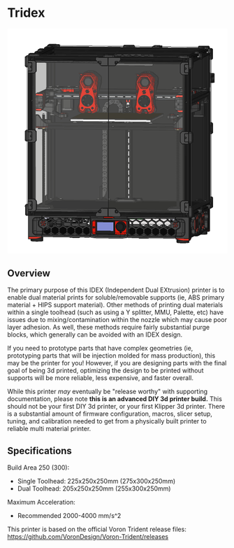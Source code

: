 # Tridex

<img width="880" alt="Tridex" src="Drawings_DXF/images/tridex_full_CAD.png">

## Overview

The primary purpose of this IDEX (Independent Dual EXtrusion) printer is to enable dual material prints for soluble/removable supports (ie, ABS primary material + HIPS support material). Other methods of printing dual materials within a single toolhead (such as using a Y splitter, MMU, Palette, etc) have issues due to mixing/contamination within the nozzle which may cause poor layer adhesion. As well, these methods require fairly substantial purge blocks, which generally can be avoided with an IDEX design. 

If you need to prototype parts that have complex geometries (ie, prototyping parts that will be injection molded for mass production), this may be the printer for you! However, if you are designing parts with the final goal of being 3d printed, optimizing the design to be printed without supports will be more reliable, less expensive, and faster overall.

While this printer *may* eventually be "release worthy" with supporting documentation, please note **this is an advanced DIY 3d printer build.** This should not be your first DIY 3d printer, or your first Klipper 3d printer. There is a substantial amount of firmware configuration, macros, slicer setup, tuning, and calibration needed to get from a physically built printer to reliable multi material printer. 

## Specifications

Build Area 250 (300): 

- Single Toolhead: 225x250x250mm (275x300x250mm)
- Dual Toolhead: 205x250x250mm (255x300x250mm)

Maximum Acceleration:

- Recommended 2000-4000 mm/s^2

This printer is based on the official Voron Trident release files: https://github.com/VoronDesign/Voron-Trident/releases
